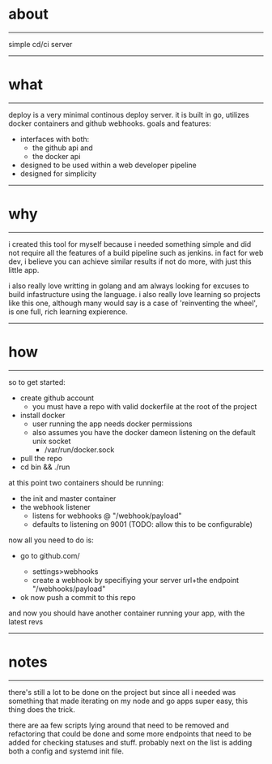 # about

* * *

simple cd/ci server

* * *

# what

* * *

deploy is a very minimal continous deploy server. it is built in go, utilizes
docker containers and github webhooks.
goals and features:

* interfaces with both:
   * the github api and
   * the docker api
* designed to be used within a web developer pipeline
* designed for simplicity

* * *

# why

* * *

i created this tool for myself because i needed something simple and did not
require all the features of a build pipeline such as jenkins. in fact for web dev,
i believe you can achieve similar results if not do more, with just this little app.

i also really love writting in golang and am always looking for excuses to
build infastructure using the language. i also really love learning so projects
like this one, although many would say is a case of 'reinventing the wheel', is 
one full, rich learning expierence.

* * *

# how

* * *

so to get started:

* create github account
    * you must have a repo with valid dockerfile at the root of the project
* install docker
    * user running the app needs docker permissions
    * also assumes you have the docker dameon listening on the default unix socket
        * /var/run/docker.sock
* pull the repo
* cd bin && ./run

at this point two containers should be running:

* the init and master container
* the webhook listener
   * listens for webhooks @ "/webhook/payload"
   * defaults to listening on 9001 (TODO: allow this to be configurable)

now all you need to do is:

* go to github.com/<you>
   * settings>webhooks
   * create a webhook by specifiying your server url+the endpoint "/webhooks/payload"
* ok now push a commit to this repo

and now you should have another container running your app, with the latest revs

* * *

# notes

* * *

there's still a lot to be done on the project but since all i needed was 
something that made iterating on my node and go apps super easy, this thing does
the trick.

there are aa few scripts lying around that need to be removed and refactoring
that could be done and some more endpoints that need to be added for checking
statuses and stuff. probably next on the list is adding both a config and
systemd init file.
